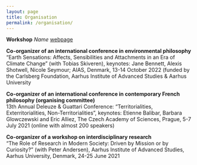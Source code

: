 ```yaml
---
layout: page
title: Organisation
permalink: /organisation/
---
```


**Workshop**
*Name*
[webpage](https://www.bloomsbury.com/uk/theorizing-contemporary-anarchism-9781474276191/)

**Co-organizer of an international conference in environmental philosophy**<br>
“Earth Sensations: Affects, Sensibilities and Attachments in an Era of Climate Change” (with Tobias Skiveren), keynotes: Jane Bennett, Alexis Shotwell, Nicole Seymour; AIAS, Denmark, 13-14 October 2022 (funded by the Carlsberg Foundation, Aarhus Institute of Advanced Studies & Aarhus University


**Co-organizer of an international conference in contemporary French philosophy (organising committee)**<br>
13th Annual Deleuze & Guattari Conference: “Territorialities, Exterritorialities, Non-Territorialities”, keynotes: Etienne Balibar, Barbara Glowczewski and Eric Alliez, The Czech Academy of Sciences, Prague, 5-7 July 2021 (online with almost 200 speakers)


**Co-organizer of a workshop on interdisciplinary research**<br>
“The Role of Research in Modern Society: Driven by Mission or by Curiosity?” (with Peter Andersen), Aarhus Institute of Advanced Studies, Aarhus University, Denmark, 24-25 June 2021

